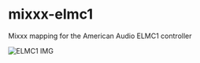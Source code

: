 # mixxx-elmc1
Mixxx mapping for the American Audio ELMC1 controller


![ELMC1 IMG](http://cdn.adj.com/media/catalog/product/cache/1/thumbnail/800x800/9df78eab33525d08d6e5fb8d27136e95/e/l/elmc1jpg.jpg_18.jpg)
